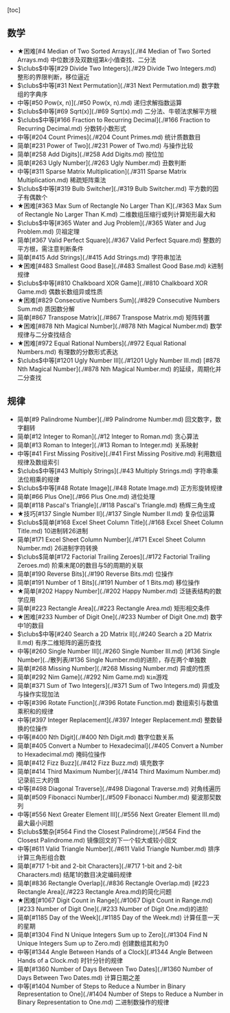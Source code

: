 [toc]

## 数学

* $\bigstar$困难[#4 Median of Two Sorted Arrays](./#4 Median of Two Sorted Arrays.md)    中位数涉及双数组第$k$小值查找、二分法
* $\clubs$中等[#29 Divide Two Integers](./#29 Divide Two Integers.md)    整形的界限判断，移位逼近
* $\clubs$中等[#31 Next Permutation](./#31 Next Permutation.md)    数字数组的字典序
* 中等[#50 Pow(x, n)](./#50 Pow(x, n).md)    递归求解指数运算
* $\clubs$中等[#69 Sqrt(x)](./#69 Sqrt(x).md)    二分法、牛顿法求解平方根
* $\clubs$中等[#166 Fraction to Recurring Decimal](./#166 Fraction to Recurring Decimal.md)    分数转小数形式
* 中等[#204 Count Primes](./#204 Count Primes.md)    统计质数数目
* 简单[#231 Power of Two](./#231 Power of Two.md)    与操作比较
* 简单[#258 Add Digits](./#258 Add Digits.md)    按位加
* 简单[#263 Ugly Number](./#263 Ugly Number.md)    丑数判断
* 中等[#311 Sparse Matrix Multiplication](./#311 Sparse Matrix Multiplication.md)    稀疏矩阵乘法
* $\clubs$中等[#319 Bulb Switcher](./#319 Bulb Switcher.md)    平方数的因子有偶数个
* $\bigstar$困难[#363 Max Sum of Rectangle No Larger Than K](./#363 Max Sum of Rectangle No Larger Than K.md)    二维数组压缩行或列计算矩形最大和
* $\clubs$中等[#365 Water and Jug Problem](./#365 Water and Jug Problem.md)    贝祖定理
* 简单[#367 Valid Perfect Square](./#367 Valid Perfect Square.md)    整数的平方根，需注意判断条件
* 简单[#415 Add Strings](./#415 Add Strings.md)    字符串加法
* $\bigstar$困难[#483 Smallest Good Base](./#483 Smallest Good Base.md)    $k$进制规律
* $\clubs$中等[#810 Chalkboard XOR Game](./#810 Chalkboard XOR Game.md)    偶数长数组异或性质
* $\bigstar$困难[#829 Consecutive Numbers Sum](./#829 Consecutive Numbers Sum.md)    质因数分解
* 简单[#867 Transpose Matrix](./#867 Transpose Matrix.md)    矩阵转置
* $\bigstar$困难[#878 Nth Magical Number](./#878 Nth Magical Number.md)    数学规律与二分查找结合
* $\bigstar$困难[#972 Equal Rational Numbers](./#972 Equal Rational Numbers.md)    有理数的分数形式表达
* $\clubs$中等[#1201 Ugly Number III](./#1201 Ugly Number III.md)    [#878 Nth Magical Number](./#878 Nth Magical Number.md) 的延续，周期化并二分查找

## 规律

* 简单[#9 Palindrome Number](./#9 Palindrome Number.md)    回文数字，数字翻转
* 简单[#12 Integer to Roman](./#12 Integer to Roman.md)    贪心算法
* 简单[#13 Roman to Integer](./#13 Roman to Integer.md)    关系映射
* 中等[#41 First Missing Positive](./#41 First Missing Positive.md)    利用数组规律及数组索引
* $\clubs$中等[#43 Multiply Strings](./#43 Multiply Strings.md)    字符串乘法位相乘的规律
* $\clubs$中等[#48 Rotate Image](./#48 Rotate Image.md)    正方形旋转规律
* 简单[#66 Plus One](./#66 Plus One.md)    进位处理
* 简单[#118 Pascal's Triangle](./#118 Pascal's Triangle.md)    杨辉三角生成
* $\bigstar$技巧[#137 Single Number II](./#137 Single Number II.md)    复杂位运算
* $\clubs$简单[#168 Excel Sheet Column Title](./#168 Excel Sheet Column Title.md)    10进制转26进制
* 简单[#171 Excel Sheet Column Number](./#171 Excel Sheet Column Number.md)    26进制字符转换
* $\clubs$简单[#172 Factorial Trailing Zeroes](./#172 Factorial Trailing Zeroes.md)    阶乘末尾0的数目与5的周期的关联
* 简单[#190 Reverse Bits](./#190 Reverse Bits.md)    位操作
* 简单[#191 Number of 1 Bits](./#191 Number of 1 Bits.md)    移位操作
* $\bigstar$简单[#202 Happy Number](./#202 Happy Number.md)    泛链表结构的数学应用
* 简单[#223 Rectangle Area](./#223 Rectangle Area.md)    矩形相交条件
* $\bigstar$困难[#233 Number of Digit One](./#233 Number of Digit One.md)    数字中1的数目
* $\clubs$中等[#240 Search a 2D Matrix II](./#240 Search a 2D Matrix II.md)    有序二维矩阵的遍历查找
* 中等[#260 Single Number III](./#260 Single Number III.md)    [#136 Single Number](../散列表/#136 Single Number.md)的进阶，存在两个单独数
* 简单[#268 Missing Number](./#268 Missing Number.md)    异或的性质
* 简单[#292 Nim Game](./#292 Nim Game.md)    `Nim`游戏
* 简单[#371 Sum of Two Integers](./#371 Sum of Two Integers.md)    异或及与操作实现加法
* 中等[#396 Rotate Function](./#396 Rotate Function.md)    数组索引与数值乘积和的规律
* 中等[#397 Integer Replacement](./#397 Integer Replacement.md)    整数替换的位操作
* 中等[#400 Nth Digit](./#400 Nth Digit.md)    数字位数关系
* 简单[#405 Convert a Number to Hexadecimal](./#405 Convert a Number to Hexadecimal.md)    掩码位操作
* 简单[#412 Fizz Buzz](./#412 Fizz Buzz.md)    填充数字
* 简单[#414 Third Maximum Number](./#414 Third Maximum Number.md)    记录前三大的值
* 中等[#498 Diagonal Traverse](./#498 Diagonal Traverse.md)    对角线遍历
* 简单[#509 Fibonacci Number](./#509 Fibonacci Number.md)    斐波那契数列
* 中等[#556 Next Greater Element III](./#556 Next Greater Element III.md)    最大最小问题
* $\clubs$繁杂[#564 Find the Closest Palindrome](./#564 Find the Closest Palindrome.md)    镜像回文的下一个较大或较小回文
* 中等[#611 Valid Triangle Number](./#611 Valid Triangle Number.md)    排序计算三角形组合数
* 简单[#717 1-bit and 2-bit Characters](./#717 1-bit and 2-bit Characters.md)    结尾1的数目决定编码规律
* 简单[#836 Rectangle Overlap](./#836 Rectangle Overlap.md)    [#223 Rectangle Area](./#223 Rectangle Area.md)的简化问题
* $\bigstar$困难[#1067 Digit Count in Range](./#1067 Digit Count in Range.md)    [#233 Number of Digit One](./#233 Number of Digit One.md)的进阶
* 简单[#1185 Day of the Week](./#1185 Day of the Week.md)    计算任意一天的星期
* 简单[#1304 Find N Unique Integers Sum up to Zero](./#1304 Find N Unique Integers Sum up to Zero.md)    创建数组其和为0
* 中等[#1344 Angle Between Hands of a Clock](.#1344 Angle Between Hands of a Clock.md)   时针分针的规律
* 简单[#1360 Number of Days Between Two Dates](./#1360 Number of Days Between Two Dates.md)    计算日期之差
* 中等[#1404 Number of Steps to Reduce a Number in Binary Representation to One](./#1404 Number of Steps to Reduce a Number in Binary Representation to One.md)    二进制数操作的规律